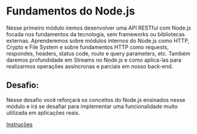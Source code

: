 # Fundamentos do Node.js

Nesse primeiro módulo iremos desenvolver uma API RESTful com Node.js focada nos fundamentos da tecnologia, sem frameworks ou bibliotecas externas. Aprenderemos sobre módulos internos do Node.js como HTTP, Crypto e File System e sobre fundamentos HTTP como requests, respondes, headers, status code, route e query parameters, etc. Também daremos profundidade em Streams no Node.js e como aplica-las para realizarmos operações assíncronas e parciais em nosso back-end.

## Desafio:

Nesse desafio você reforçará os conceitos do Node.js ensinados nesse módulo e irá se desafiar para implementar uma funcionalidade muito utilizada em aplicações reais.

[Instruções](https://efficient-sloth-d85.notion.site/Desafio-01-2d48608f47644519a408b438b52d913f)
